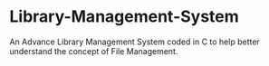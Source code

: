 # Library-Management-System
An Advance Library Management System coded in C to help better understand the concept of File Management.
